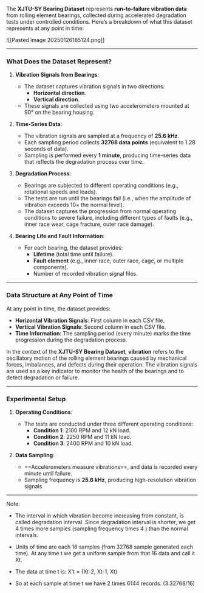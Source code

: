 
The **XJTU-SY Bearing Dataset** represents **run-to-failure vibration data** from rolling element bearings, collected during accelerated degradation tests under controlled conditions. Here’s a breakdown of what this dataset represents at any point in time:

![[Pasted image 20250126185124.png]]

---

### **What Does the Dataset Represent?**

1. **Vibration Signals from Bearings**:
    
    - The dataset captures vibration signals in two directions:
        - **Horizontal direction**.
        - **Vertical direction**.
    - These signals are collected using two accelerometers mounted at 90° on the bearing housing.
2. **Time-Series Data**:
    
    - The vibration signals are sampled at a frequency of **25.6 kHz**.
    - Each sampling period collects **32768 data points** (equivalent to 1.28 seconds of data).
    - Sampling is performed every **1 minute**, producing time-series data that reflects the degradation process over time.
3. **Degradation Process**:
    
    - Bearings are subjected to different operating conditions (e.g., rotational speeds and loads).
    - The tests are run until the bearings fail (i.e., when the amplitude of vibration exceeds 10× the normal level).
    - The dataset captures the progression from normal operating conditions to severe failure, including different types of faults (e.g., inner race wear, cage fracture, outer race damage).
4. **Bearing Life and Fault Information**:
    
    - For each bearing, the dataset provides:
        - **Lifetime** (total time until failure).
        - **Fault element** (e.g., inner race, outer race, cage, or multiple components).
        - Number of recorded vibration signal files.

---

### **Data Structure at Any Point of Time**

At any point in time, the dataset provides:

- **Horizontal Vibration Signals**: First column in each CSV file.
- **Vertical Vibration Signals**: Second column in each CSV file.
- **Time Information**: The sampling period (every minute) marks the time progression during the degradation process.

In the context of the **XJTU-SY Bearing Dataset**, **vibration** refers to the oscillatory motion of the rolling element bearings caused by mechanical forces, imbalances, and defects during their operation. The vibration signals are used as a key indicator to monitor the health of the bearings and to detect degradation or failure.

---

### **Experimental Setup**

1. **Operating Conditions**:
    
    - The tests are conducted under three different operating conditions:
        - **Condition 1**: 2100 RPM and 12 kN load.
        - **Condition 2**: 2250 RPM and 11 kN load.
        - **Condition 3**: 2400 RPM and 10 kN load.
2. **Data Sampling**:
    
    - ==Accelerometers measure vibrations==, and data is recorded every minute until failure.
    - Sampling frequency is **25.6 kHz**, producing high-resolution vibration signals.

---

Note:

- The interval in which vibration become increasing from constant, is called degradation interval. Since degradation interval is shorter, we get 4 times more samples (sampling frequency times 4 ) than the normal intervals.

- Units of time are each 16 samples (from 32768 sample generated each time). At any time t we get a uniform sample from that 16 data and call it Xt.
- The data at time t is:
  X't = (Xt-2, Xt-1, Xt)

- So at each sample at time t we have 2 times 6144 records. (3.32768/16)
